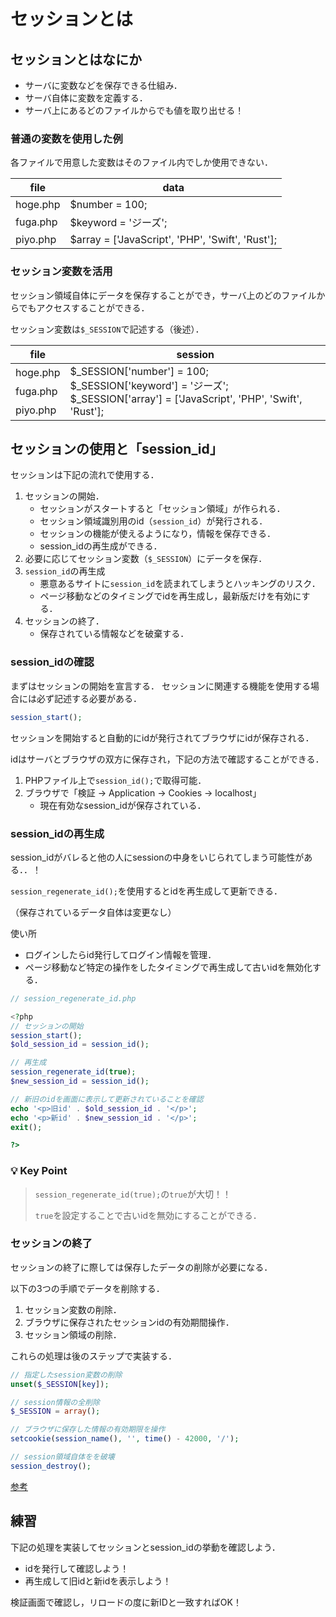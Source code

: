 # セッションとは


## セッションとはなにか

- サーバに変数などを保存できる仕組み．
- サーバ自体に変数を定義する．
- サーバ上にあるどのファイルからでも値を取り出せる！

### 普通の変数を使用した例

各ファイルで用意した変数はそのファイル内でしか使用できない．

|file|data|
|-|-|
|hoge.php|$number = 100;|
|fuga.php|$keyword = 'ジーズ';|
|piyo.php|$array = ['JavaScript', 'PHP', 'Swift', 'Rust'];|

### セッション変数を活用

セッション領域自体にデータを保存することができ，サーバ上のどのファイルからでもアクセスすることができる．

セッション変数は`$_SESSION`で記述する（後述）．

<table>
  <thead>
    <th>file</th>
    <th>session</th>
  </thead>
  <tbody>
    <tr>
      <td>hoge.php</td>
      <td rowspan="3">
        $_SESSION['number'] = 100;<br>
        $_SESSION['keyword'] = 'ジーズ';<br>
        $_SESSION['array'] = ['JavaScript', 'PHP', 'Swift', 'Rust'];</td>
    </tr>
    <tr>
      <td>fuga.php</td>
    </tr>
    <tr>
      <td>piyo.php</td>
    </tr>
  </tbody>
</table>


## セッションの使用と「session_id」

セッションは下記の流れで使用する．

1. セッションの開始．
    - セッションがスタートすると「セッション領域」が作られる．
    - セッション領域識別用のid（`session_id`）が発行される．
    - セッションの機能が使えるようになり，情報を保存できる．
    - session_idの再生成ができる．
2. 必要に応じてセッション変数（`$_SESSION`）にデータを保存．
3. `session_id`の再生成
    - 悪意あるサイトに`session_id`を読まれてしまうとハッキングのリスク．
    - ページ移動などのタイミングでidを再生成し，最新版だけを有効にする．
4. セッションの終了．
    - 保存されている情報などを破棄する．


### session_idの確認

まずはセッションの開始を宣言する．
セッションに関連する機能を使用する場合には必ず記述する必要がある．

```php
session_start();
```

セッションを開始すると自動的にidが発行されてブラウザにidが保存される．

idはサーバとブラウザの双方に保存され，下記の方法で確認することができる．

1. PHPファイル上で`session_id();`で取得可能．
2. ブラウザで「検証 → Application → Cookies → localhost」
    - 現在有効なsession_idが保存されている．

### session_idの再生成

session_idがバレると他の人にsessionの中身をいじられてしまう可能性がある．．！

`session_regenerate_id();`を使用するとidを再生成して更新できる．

（保存されているデータ自体は変更なし）

使い所

- ログインしたらid発行してログイン情報を管理．
- ページ移動など特定の操作をしたタイミングで再生成して古いidを無効化する．

```php
// session_regenerate_id.php

<?php
// セッションの開始
session_start();
$old_session_id = session_id();

// 再生成
session_regenerate_id(true);
$new_session_id = session_id();

// 新旧のidを画面に表示して更新されていることを確認
echo '<p>旧id' . $old_session_id . '</p>';
echo '<p>新id' . $new_session_id . '</p>';
exit();

?>

```

### 💡 Key Point

>`session_regenerate_id(true);`の`true`が大切！！
>
>`true`を設定することで古いidを無効にすることができる．

### セッションの終了

セッションの終了に際しては保存したデータの削除が必要になる．

以下の3つの手順でデータを削除する．

1. セッション変数の削除．
2. ブラウザに保存されたセッションidの有効期間操作．
3. セッション領域の削除．

これらの処理は後のステップで実装する．

```php
// 指定したsession変数の削除
unset($_SESSION[key]);

// session情報の全削除
$_SESSION = array();

// ブラウザに保存した情報の有効期限を操作
setcookie(session_name(), '', time() - 42000, '/');

// session領域自体をを破壊
session_destroy();
```

[参考](https://www.php.net/manual/ja/function.session-destroy.php)


## 練習

下記の処理を実装してセッションとsession_idの挙動を確認しよう．

- idを発行して確認しよう！
- 再生成して旧idと新idを表示しよう！

検証画面で確認し，リロードの度に新IDと一致すればOK！
